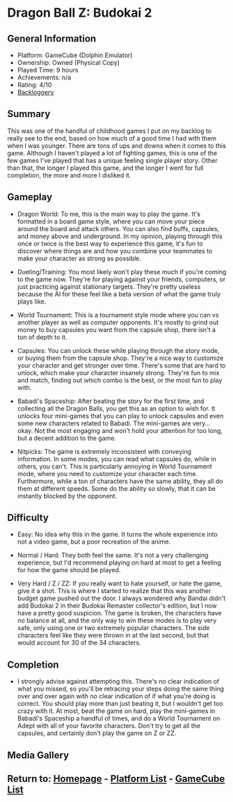 # Dragon Ball Z: Budokai 2

## General Information

- Platform: GameCube (Dolphin Emulator)
- Ownership: Owned (Physical Copy)
- Played Time: 9 hours
- Achievements: n/a
- Rating: 4/10
- [Backloggery](https://www.backloggery.com/games.php?user=QueenRaven29&search=Dragon+Ball+Z%3A+Budokai+2)

## Summary
This was one of the handful of childhood games I put on my backlog to really see to the end, based on how much of a good time I had with them when I was younger. There are tons of ups and downs when it comes to this game. Although I haven't played a lot of fighting games, this is one of the few games I've played that has a unique feeling single player story. Other than that, the longer I played this game, and the longer I went for full completion, the more and more I disliked it. 

## Gameplay
- Dragon World: To me, this is the main way to play the game. It's formatted in a board game style, where you can move your piece around the board and attack others. You can also find buffs, capsules, and money above and underground. In my opinion, playing through this once or twice is the best way to experience this game, it's fun to discover where things are and how you combine your teammates to make your character as strong as possible.

- Dueling/Training: You most likely won't play these much if you're coming to the game now. They're for playing against your friends, computers, or just practicing against stationary targets. They're pretty useless because the AI for these feel like a beta version of what the game truly plays like. 

- World Tournament: This is a tournament style mode where you can vs another player as well as computer opponents. It's mostly to grind out money to buy capsules you want from the capsule shop, there isn't a ton of depth to it. 

- Capsules: You can unlock these while playing through the story mode, or buying them from the capsule shop. They're a nice way to customize your character and get stronger over time. There's some that are hard to unlock, which make your character insanely strong. They're fun to mix and match, finding out which combo is the best, or the most fun to play with. 

- Babadi's Spaceship: After beating the story for the first time, and collecting all the Dragon Balls, you get this as an option to wish for. It unlocks four mini-games that you can play to unlock capsules and even some new characters related to Babadi. The mini-games are very... okay. Not the most engaging and won't hold your attention for too long, but a decent addition to the game. 

- Nitpicks: The game is extremely inconsistent with conveying information. In some modes, you can read what capsules do, while in others, you can't. This is particularly annoying in World Tournament mode, where you need to customize your character each time. Furthermore, while a ton of characters have the same ability, they all do them at different speeds. Some do the ability so slowly, that it can be instantly blocked by the opponent. 

## Difficulty
- Easy: No idea why this in the game. It turns the whole experience into not a video game, but a poor recreation of the anime.

- Normal / Hard: They both feel the same. It's not a very challenging experience, but I'd recommend playing on hard at most to get a feeling for how the game should be played. 

- Very Hard / Z / ZZ: If you really want to hate yourself, or hate the game, give it a shot. This is where I started to realize that this was another budget game pushed out the door. I always wondered why Bandai didn't add Budokai 2 in their Budokai Remaster collector's edition, but I now have a pretty good suspicion. The game is broken, the characters have no balance at all, and the only way to win these modes is to play very safe, only using one or two extremely popular characters. The side characters feel like they were thrown in at the last second, but that would account for 30 of the 34 characters. 

## Completion
- I strongly advise against attempting this. There's no clear indication of what you missed, so you'll be retracing your steps doing the same thing over and over again with no clear indication of if what you're doing is correct. You should play more than just beating it, but I wouldn't get too crazy with it. At most, beat the game on hard, play the mini-games in Babadi's Spaceship a handful of times, and do a World Tournament on Adept with all of your favorite characters. Don't try to get all the capsules, and certainly don't play the game on Z or ZZ. 

## Media Gallery

## Return to: [Homepage](/into-the-void/index) - [Platform List](/into-the-void/VideoGames/videogame-index) - [GameCube List](/into-the-void/VideoGames/GameCube/gamecube-index)